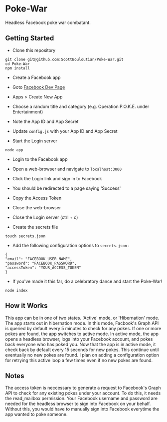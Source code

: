 Poke-War
========

Headless Facebook poke war combatant.

Getting Started
-------

* Clone this repository
```
git clone git@github.com:ScottBouloutian/Poke-War.git
cd Poke-War
npm install
```

* Create a Facebook app
 * Goto [Facebook Dev Page](https://developers.facebook.com/)
 * Apps > Create New App
 * Choose a random title and category (e.g. Operation P.O.K.E. under Entertainment)
 * Note the App ID and App Secret
 * Update ```config.js``` with your App ID and App Secret


* Start the Login server
```
node app
```

* Login to the Facebook app
 * Open a web-browser and navigate to ```localhost:3000```
 * Click the Login link and sign in to Facebook
 * You should be redirected to a page saying 'Success'
 * Copy the Access Token
 * Close the web-browser
 * Close the Login server (ctrl + c)


* Create the secrets file
```
touch secrets.json
```

* Add the following configuration options to ```secrets.json``` :
```
{
"email": "FACEBOOK_USER_NAME",
"password": "FACEBOOK_PASSWORD",
"accessToken": "YOUR_ACCESS_TOKEN"
}
```

* If you've made it this far, do a celebratory dance and start the Poke-War!
```
node index
```

How it Works
-------
This app can be in one of two states. 'Active' mode, or 'Hibernation' mode. The app starts out in hibernation mode. In this mode, Facbook's Graph API is queried by default every 5 minutes to check for any pokes. If one or more pokes are found, the app switches to active mode. In active mode, the app opens a headless browser, logs into your Facebook account, and pokes back everyone who has poked you. Now that the app is in active mode, it check back by default every 15 seconds for new pokes. This continue until eventually no new pokes are found. I plan on adding a configuration option for retrying this active loop a few times even if no new pokes are found.

Notes
-------
The access token is neccessary to generate a request to Facebook's Graph API to check for any existing pokes under your account. To do this, it needs the read_mailbox permission. Your Facebook username and password are needed for the headless browser to sign into Facebook on your behalf. Without this, you would have to manually sign into Facebook everytime the app wanted to poke someone.
